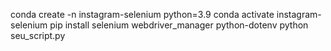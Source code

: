 conda create -n instagram-selenium python=3.9
conda activate instagram-selenium
pip install selenium webdriver_manager python-dotenv
python seu_script.py